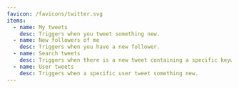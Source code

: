 ```yaml
---
favicon: /favicons/twitter.svg
items:
  - name: My tweets
    desc: Triggers when you tweet something new.
  - name: New followers of me
    desc: Triggers when you have a new follower.
  - name: Search tweets
    desc: Triggers when there is a new tweet containing a specific keyword, phrase, username or hashtag.
  - name: User tweets
    desc: Triggers when a specific user tweet something new.
---
```


<script setup>
  import CustomListing from '../../components/CustomListing.vue'
</script>

<CustomListing />
